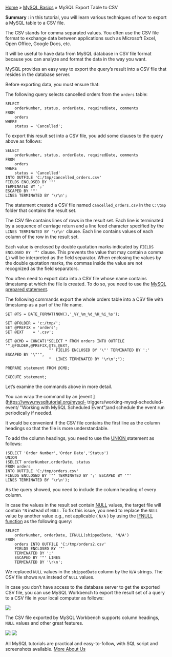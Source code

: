 

[Home](https://www.mysqltutorial.org/) » [MySQL
Basics](https://www.mysqltutorial.org/mysql-basics/) » MySQL Export Table to
CSV



 **Summary** : in this tutorial, you will learn various techniques of how to
export a MySQL table to a CSV file.



The CSV stands for comma separated values. You often use the CSV file format
to exchange data between applications such as Microsoft Excel, Open Office,
Google Docs, etc.



It will be useful to have data from MySQL database in CSV file format because
you can analyze and format the data in the way you want.



MySQL provides an easy way to export the query’s result into a CSV file that
resides in the database server.



Before exporting data, you must ensure that:



The following query selects cancelled orders from the `orders` table:


    
    
    SELECT 
        orderNumber, status, orderDate, requiredDate, comments
    FROM
        orders
    WHERE
        status = 'Cancelled';



To export this result set into a CSV file, you add some clauses to the query
above as follows:


    
    
    SELECT 
        orderNumber, status, orderDate, requiredDate, comments
    FROM
        orders
    WHERE
        status = 'Cancelled' 
    INTO OUTFILE 'C:/tmp/cancelled_orders.csv' 
    FIELDS ENCLOSED BY '"' 
    TERMINATED BY ';' 
    ESCAPED BY '"' 
    LINES TERMINATED BY '\r\n';



The statement created a CSV file named `cancelled_orders.csv` in the `C:\tmp`
folder that contains the result set.



The CSV file contains lines of rows in the result set. Each line is terminated
by a sequence of carriage return and a line feed character specified by the
`LINES TERMINATED BY '\r\n'` clause. Each line contains values of each column
of the row in the result set.



Each value is enclosed by double quotation marks indicated by `FIELDS ENCLOSED
BY '”'` clause. This prevents the value that may contain a comma (,) will be
interpreted as the field separator. When enclosing the values by the double
quotation marks, the commas inside the value are not recognized as the field
separators.



You often need to export data into a CSV file whose name contains timestamp at
which the file is created. To do so, you need to use the [MySQL prepared
statement](https://www.mysqltutorial.org/mysql-prepared-statement.aspx "MySQL
Prepared Statement").



The following commands export the whole orders table into a CSV file with
timestamp as a part of the file name.


    
    
    SET @TS = DATE_FORMAT(NOW(),'_%Y_%m_%d_%H_%i_%s');
    
    SET @FOLDER = 'c:/tmp/';
    SET @PREFIX = 'orders';
    SET @EXT    = '.csv';
    
    SET @CMD = CONCAT("SELECT * FROM orders INTO OUTFILE '",@FOLDER,@PREFIX,@TS,@EXT,
    				   "' FIELDS ENCLOSED BY '\"' TERMINATED BY ';' ESCAPED BY '\"'",
    				   "  LINES TERMINATED BY '\r\n';");
    
    PREPARE statement FROM @CMD;
    
    EXECUTE statement;



Let’s examine the commands above in more detail.



You can wrap the command by an [event ](https://www.mysqltutorial.org/mysql-
triggers/working-mysql-scheduled-event/ "Working with MySQL Scheduled
Event")and schedule the event run periodically if needed.



It would be convenient if the CSV file contains the first line as the column
headings so that the file is more understandable.



To add the column headings, you need to use the [UNION
](https://www.mysqltutorial.org/sql-union-mysql.aspx "Combining Result Sets by
Using MySQL UNION")statement as follows:


    
    
    (SELECT 'Order Number','Order Date','Status')
    UNION 
    (SELECT orderNumber,orderDate, status
    FROM orders
    INTO OUTFILE 'C:/tmp/orders.csv'
    FIELDS ENCLOSED BY '"' TERMINATED BY ';' ESCAPED BY '"'
    LINES TERMINATED BY '\r\n');



As the query showed, you need to include the column heading of every column.



In case the values in the result set contain
[NULL](https://www.mysqltutorial.org/mysql-null/) values, the target file will
contain `"N` instead of `NULL`. To fix this issue, you need to replace the
`NULL` value by another value e.g., not applicable ( `N/A` ) by using the
[IFNULL function](https://www.mysqltutorial.org/mysql-ifnull/ "MySQL IFNULL")
as the following query:


    
    
    SELECT 
        orderNumber, orderDate, IFNULL(shippedDate, 'N/A')
    FROM
        orders INTO OUTFILE 'C:/tmp/orders2.csv' 
        FIELDS ENCLOSED BY '"' 
        TERMINATED BY ';' 
        ESCAPED BY '"' LINES 
        TERMINATED BY '\r\n';



We replaced `NULL` values in the `shippedDate` column by the `N/A` strings.
The CSV file shows `N/A` instead of `NULL` values.



In case you don’t have access to the database server to get the exported CSV
file, you can use MySQL Workbench to export the result set of a query to a CSV
file in your local computer as follows:

![](https://www.mysqltutorial.org/wp-content/uploads/2014/02/MySQL-Export-Table-to-CSV.jpg)


The CSV file exported by MySQL Workbench supports column headings, `NULL`
values and other great features.

![](https://www.mysqltutorial.org/wp-content/themes/evolution/img/left.svg)
![](https://www.mysqltutorial.org/wp-content/themes/evolution/img/right.svg)


All MySQL tutorials are practical and easy-to-follow, with SQL script and
screenshots available. [More About Us](/about-us/)

